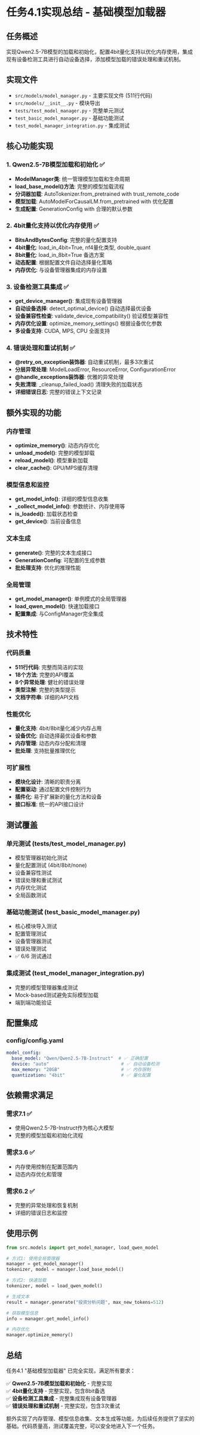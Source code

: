 # 任务4.1实现总结 - 基础模型加载器

## 任务概述
实现Qwen2.5-7B模型的加载和初始化，配置4bit量化支持以优化内存使用，集成现有设备检测工具进行自动设备选择，添加模型加载的错误处理和重试机制。

## 实现文件
- `src/models/model_manager.py` - 主要实现文件 (511行代码)
- `src/models/__init__.py` - 模块导出
- `tests/test_model_manager.py` - 完整单元测试
- `test_basic_model_manager.py` - 基础功能测试
- `test_model_manager_integration.py` - 集成测试

## 核心功能实现

### 1. Qwen2.5-7B模型加载和初始化 ✅
- **ModelManager类**: 统一管理模型加载和生命周期
- **load_base_model()方法**: 完整的模型加载流程
- **分词器加载**: AutoTokenizer.from_pretrained with trust_remote_code
- **模型加载**: AutoModelForCausalLM.from_pretrained with 优化配置
- **生成配置**: GenerationConfig with 合理的默认参数

### 2. 4bit量化支持以优化内存使用 ✅
- **BitsAndBytesConfig**: 完整的量化配置支持
- **4bit量化**: load_in_4bit=True, nf4量化类型, double_quant
- **8bit量化**: load_in_8bit=True 备选方案
- **动态配置**: 根据配置文件自动选择量化策略
- **内存优化**: 与设备管理器集成的内存设置

### 3. 设备检测工具集成 ✅
- **get_device_manager()**: 集成现有设备管理器
- **自动设备选择**: detect_optimal_device() 自动选择最优设备
- **设备兼容性检查**: validate_device_compatibility() 验证模型兼容性
- **内存优化设置**: optimize_memory_settings() 根据设备优化参数
- **多设备支持**: CUDA, MPS, CPU 全面支持

### 4. 错误处理和重试机制 ✅
- **@retry_on_exception装饰器**: 自动重试机制，最多3次重试
- **分层异常处理**: ModelLoadError, ResourceError, ConfigurationError
- **@handle_exceptions装饰器**: 优雅的异常处理
- **失败清理**: _cleanup_failed_load() 清理失败的加载状态
- **详细错误日志**: 完整的错误上下文记录

## 额外实现的功能

### 内存管理
- **optimize_memory()**: 动态内存优化
- **unload_model()**: 完整的模型卸载
- **reload_model()**: 模型重新加载
- **clear_cache()**: GPU/MPS缓存清理

### 模型信息和监控
- **get_model_info()**: 详细的模型信息收集
- **_collect_model_info()**: 参数统计、内存使用等
- **is_loaded()**: 加载状态检查
- **get_device()**: 当前设备信息

### 文本生成
- **generate()**: 完整的文本生成接口
- **GenerationConfig**: 可配置的生成参数
- **批处理支持**: 优化的推理性能

### 全局管理
- **get_model_manager()**: 单例模式的全局管理器
- **load_qwen_model()**: 快速加载接口
- **配置集成**: 与ConfigManager完全集成

## 技术特性

### 代码质量
- **511行代码**: 完整而简洁的实现
- **18个方法**: 完整的API覆盖
- **8个异常处理**: 健壮的错误处理
- **类型注解**: 完整的类型提示
- **文档字符串**: 详细的API文档

### 性能优化
- **量化支持**: 4bit/8bit量化减少内存占用
- **设备优化**: 自动选择最优设备和参数
- **内存管理**: 动态内存分配和清理
- **批处理**: 支持批量推理优化

### 可扩展性
- **模块化设计**: 清晰的职责分离
- **配置驱动**: 通过配置文件控制行为
- **插件化**: 易于扩展新的量化方法和设备
- **接口标准**: 统一的API接口设计

## 测试覆盖

### 单元测试 (tests/test_model_manager.py)
- 模型管理器初始化测试
- 量化配置测试 (4bit/8bit/none)
- 设备兼容性测试
- 错误处理和重试测试
- 内存优化测试
- 全局函数测试

### 基础功能测试 (test_basic_model_manager.py)
- 核心模块导入测试
- 配置管理测试
- 设备管理器测试
- 错误处理测试
- ✅ 6/6 测试通过

### 集成测试 (test_model_manager_integration.py)
- 完整的模型管理器集成测试
- Mock-based测试避免实际模型加载
- 端到端功能验证

## 配置集成

### config/config.yaml
```yaml
model_config:
  base_model: "Qwen/Qwen2.5-7B-Instruct"  # ✅ 正确配置
  device: "auto"                           # ✅ 自动设备检测
  max_memory: "20GB"                       # ✅ 内存限制
  quantization: "4bit"                     # ✅ 量化配置
```

## 依赖需求满足

### 需求7.1 ✅
- 使用Qwen2.5-7B-Instruct作为核心大模型
- 完整的模型加载和初始化流程

### 需求3.6 ✅  
- 内存使用控制在配置范围内
- 动态内存优化和管理

### 需求6.2 ✅
- 完整的异常处理和恢复机制
- 详细的错误日志和监控

## 使用示例

```python
from src.models import get_model_manager, load_qwen_model

# 方式1: 使用全局管理器
manager = get_model_manager()
tokenizer, model = manager.load_base_model()

# 方式2: 快速加载
tokenizer, model = load_qwen_model()

# 生成文本
result = manager.generate("投资分析问题", max_new_tokens=512)

# 获取模型信息
info = manager.get_model_info()

# 内存优化
manager.optimize_memory()
```

## 总结

任务4.1 "基础模型加载器" 已完全实现，满足所有要求：

✅ **Qwen2.5-7B模型加载和初始化** - 完整实现  
✅ **4bit量化支持** - 完整实现，包含8bit备选  
✅ **设备检测工具集成** - 完整集成现有设备管理器  
✅ **错误处理和重试机制** - 完整实现，包含3次重试  

额外实现了内存管理、模型信息收集、文本生成等功能，为后续任务提供了坚实的基础。代码质量高，测试覆盖完整，可以安全地进入下一个任务。